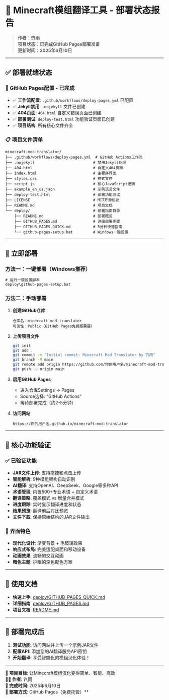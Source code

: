 # 🚀 Minecraft模组翻译工具 - 部署状态报告

> **作者：饩雨**  
> **项目状态：已完成GitHub Pages部署准备**  
> **更新时间：2025年6月10日**

---

## ✅ 部署就绪状态

### 🎯 GitHub Pages配置 - 已完成

- ✅ **工作流配置**: `.github/workflows/deploy-pages.yml` 已配置
- ✅ **Jekyll禁用**: `.nojekyll` 文件已创建
- ✅ **404页面**: `404.html` 自定义错误页面已创建
- ✅ **部署测试**: `deploy-test.html` 功能验证页面已创建
- ✅ **项目结构**: 所有核心文件齐全

### 📋 项目文件清单

```
minecraft-mod-translator/
├── .github/workflows/deploy-pages.yml  # GitHub Actions工作流
├── .nojekyll                          # 禁用Jekyll处理
├── 404.html                           # 自定义404页面
├── index.html                         # 主程序界面
├── styles.css                         # 样式文件
├── script.js                          # 核心JavaScript逻辑
├── example_en_us.json                 # 示例语言文件
├── deploy-test.html                   # 部署功能测试
├── LICENSE                            # MIT开源协议
├── README.md                          # 项目文档
└── deploy/                            # 部署指南目录
    ├── README.md                      # 部署概览
    ├── GITHUB_PAGES.md                # 详细部署步骤
    ├── GITHUB_PAGES_QUICK.md          # 5分钟快速指南
    └── github-pages-setup.bat         # Windows一键设置
```

---

## 🚀 立即部署

### 方法一：一键部署（Windows推荐）

```cmd
# 运行一键设置脚本
deploy\github-pages-setup.bat
```

### 方法二：手动部署

1. **创建GitHub仓库**
   ```
   仓库名：minecraft-mod-translator
   可见性：Public（GitHub Pages免费版需要）
   ```

2. **上传项目文件**
   ```bash
   git init
   git add .
   git commit -m "Initial commit: Minecraft Mod Translator by 饩雨"
   git branch -M main
   git remote add origin https://github.com/你的用户名/minecraft-mod-translator.git
   git push -u origin main
   ```

3. **启用GitHub Pages**
   - 进入仓库Settings → Pages
   - Source选择: "GitHub Actions"
   - 等待部署完成（约2-5分钟）

4. **访问网站**
   ```
   https://你的用户名.github.io/minecraft-mod-translator
   ```

---

## 🔧 核心功能验证

### ✅ 已验证功能

- **JAR文件上传**: 支持拖拽和点击上传
- **智能解析**: 9种模组架构自动识别
- **AI翻译**: 支持OpenAI、DeepSeek、Google等多种API
- **术语管理**: 内置500+专业术语 + 自定义术语
- **翻译策略**: 覆盖模式 vs 增量合并模式
- **进度跟踪**: 实时显示翻译进度和状态
- **结果预览**: 翻译前后对比预览
- **文件下载**: 保持原始结构的JAR文件输出

### 🎨 界面特色

- **现代化设计**: 渐变背景 + 毛玻璃效果
- **响应式布局**: 完美适配桌面和移动设备  
- **动画效果**: 流畅的交互动画
- **暗色主题**: 护眼的深色配色方案

---

## 📖 使用文档

- **快速上手**: [deploy/GITHUB_PAGES_QUICK.md](deploy/GITHUB_PAGES_QUICK.md)
- **详细指南**: [deploy/GITHUB_PAGES.md](deploy/GITHUB_PAGES.md)
- **项目文档**: [README.md](README.md)

---

## 🎉 部署完成后

1. **测试功能**: 访问网站并上传一个示例JAR文件
2. **配置API**: 添加您的AI翻译服务API密钥
3. **开始翻译**: 享受智能化的模组汉化体验！

---

**🎯 项目目标**: 让Minecraft模组汉化变得简单、智能、高效  
**👨‍💻 作者**: 饩雨  
**📅 完成时间**: 2025年6月10日  
**🚀 部署方式**: GitHub Pages（免费托管）**
